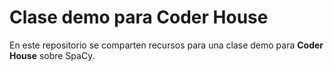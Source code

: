 # Clase demo para Coder House

En este repositorio se comparten recursos para una clase demo para **Coder House** sobre SpaCy.
